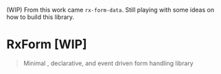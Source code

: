 (WIP) From this work came `rx-form-data`. Still playing with some ideas on how to build this library.

# RxForm [WIP]

> Minimal , declarative, and event driven form handling library
